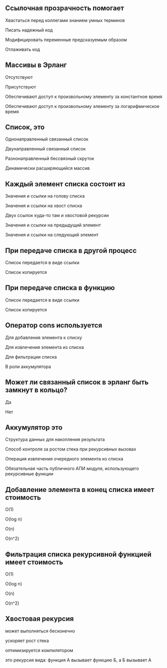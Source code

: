 ## Ссылочная прозрачность помогает

Хвастаться перед коллегами знанием умных терминов

Писать надежный код

Модифицировать переменные предсказуемым образом

Отлаживать код


## Массивы в Эрланг

Отсутствуют

Присутствуют

Обеспечивают доступ к произвольному элементу за константное время

Обеспечивают доступ к произвольному элементу за логарифмическое время


## Список, это

Однонаправленный связанный список

Двунаправленный связанный список

Разнонаправленный бессвязный скруток

Динамически расширяющийся массив


## Каждый элемент списка состоит из

Значения и ссылки на голову списка

Значения и ссылки на хвост списка

Двух ссылок куда-то там и хвостовой рекурсии

Значения и ссылки на предыдущий элемент

Значения и ссылки на следующий элемент


## При передаче списка в другой процесс

Список передается в виде ссылки

Список копируется


## При передаче списка в функцию

Список передается в виде ссылки

Список копируется


## Оператор cons используется

Для добавления элемента к списку

Для извлечения элемента из списка

Для фильтрации списка

В роли аккумулятора


## Может ли связанный список в эрланг быть замкнут в кольцо?

Да

Нет


## Аккумулятор это

Структура данных для накопления результата

Способ контроля за ростом стека при рекурсивных вызовах

Операция извлечения очередного элемента из списка

Обязательная часть публичного АПИ модуля, использующего рекурсивные функции


## Добавление элемента в конец списка имеет стоимость

O(1)

O(log n)

O(n)

O(n^2)


## Фильтрация списка рекурсивной функцией имеет стоимость

O(1)

O(log n)

O(n)

O(n^2)


## Хвостовая рекурсия

может выполняться бесконечно

ускоряет рост стека

оптимизируется компилятором

это рекурсия вида: функция А вызывает функцию Б, а Б вызывает А
